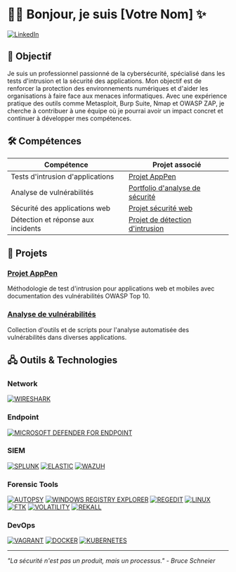 # 👨‍💻 Bonjour, je suis [Votre Nom] ✨

[![LinkedIn](https://img.shields.io/badge/LinkedIn-0077B5?style=for-the-badge&logo=linkedin&logoColor=white)](https://www.linkedin.com/in/votre-profil/)

## 🎯 Objectif

Je suis un professionnel passionné de la cybersécurité, spécialisé dans les tests d'intrusion et la sécurité des applications. Mon objectif est de renforcer la protection des environnements numériques et d'aider les organisations à faire face aux menaces informatiques. Avec une expérience pratique des outils comme Metasploit, Burp Suite, Nmap et OWASP ZAP, je cherche à contribuer à une équipe où je pourrai avoir un impact concret et continuer à développer mes compétences.

## 🛠️ Compétences

| Compétence                       | Projet associé                                                                 |
|----------------------------------|--------------------------------------------------------------------------------|
| Tests d'intrusion d'applications | [Projet AppPen](https://github.com/votre-nom/projet-apppen)                    |
| Analyse de vulnérabilités        | [Portfolio d'analyse de sécurité](https://github.com/votre-nom/analyse-vulnerabilites) |
| Sécurité des applications web    | [Projet sécurité web](https://github.com/votre-nom/securite-web)              |
| Détection et réponse aux incidents | [Projet de détection d'intrusion](https://github.com/votre-nom/detection-incidents) |

## 🚀 Projets

### [Projet AppPen](https://github.com/votre-nom/projet-apppen)
Méthodologie de test d'intrusion pour applications web et mobiles avec documentation des vulnérabilités OWASP Top 10.

### [Analyse de vulnérabilités](https://github.com/votre-nom/analyse-vulnerabilites)
Collection d'outils et de scripts pour l'analyse automatisée des vulnérabilités dans diverses applications.

## 🖧 Outils & Technologies

### Network
[![WIRESHARK](https://img.shields.io/badge/Wireshark-1679A7?style=for-the-badge&logo=wireshark&logoColor=white)](https://www.wireshark.org/)

### Endpoint
[![MICROSOFT DEFENDER FOR ENDPOINT](https://img.shields.io/badge/Microsoft_Defender-00A4EF?style=for-the-badge&logo=microsoft&logoColor=white)](https://www.microsoft.com/en-us/security/business/endpoint-security/microsoft-defender-endpoint)

### SIEM
[![SPLUNK](https://img.shields.io/badge/Splunk-000000?style=for-the-badge&logo=splunk&logoColor=white)](https://www.splunk.com/)
[![ELASTIC](https://img.shields.io/badge/Elastic-005571?style=for-the-badge&logo=elastic&logoColor=white)](https://www.elastic.co/)
[![WAZUH](https://img.shields.io/badge/Wazuh-088054?style=for-the-badge&logo=wazuh&logoColor=white)](https://wazuh.com/)

### Forensic Tools
[![AUTOPSY](https://img.shields.io/badge/Autopsy-000000?style=for-the-badge&logo=autopsy&logoColor=white)](https://www.autopsy.com/)
[![WINDOWS REGISTRY EXPLORER](https://img.shields.io/badge/Windows_Registry-8E44AD?style=for-the-badge&logo=windows&logoColor=white)](https://github.com/zodiacon/RegExp)
[![REGEDIT](https://img.shields.io/badge/RegEdit-2ECC71?style=for-the-badge&logo=windows&logoColor=white)](https://www.microsoft.com)
[![LINUX](https://img.shields.io/badge/Linux-FCC624?style=for-the-badge&logo=linux&logoColor=black)](https://www.linux.org/)
[![FTK](https://img.shields.io/badge/FTK-E74C3C?style=for-the-badge&logo=accessdata&logoColor=white)](https://accessdata.com/products-services/forensic-toolkit-ftk)
[![VOLATILITY](https://img.shields.io/badge/Volatility-0078D7?style=for-the-badge&logo=volatility&logoColor=white)](https://www.volatilityfoundation.org/)
[![REKALL](https://img.shields.io/badge/Rekall-9B59B6?style=for-the-badge&logoColor=white)](http://www.rekall-forensic.com/)

### DevOps
[![VAGRANT](https://img.shields.io/badge/Vagrant-1868F2?style=for-the-badge&logo=vagrant&logoColor=white)](https://www.vagrantup.com/)
[![DOCKER](https://img.shields.io/badge/Docker-2496ED?style=for-the-badge&logo=docker&logoColor=white)](https://www.docker.com/)
[![KUBERNETES](https://img.shields.io/badge/Kubernetes-326CE5?style=for-the-badge&logo=kubernetes&logoColor=white)](https://kubernetes.io/)

---

*"La sécurité n'est pas un produit, mais un processus." - Bruce Schneier*
